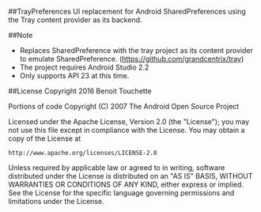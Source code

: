##TrayPreferences
UI replacement for Android SharedPreferences using the Tray content provider as its backend.

  
##Note
* Replaces SharedPreference with the tray project as its content provider to emulate SharedPreference. (https://github.com/grandcentrix/tray)
* The project requires Android Studio 2.2
* Only supports API 23 at this time.

  
##License
Copyright 2016 Benoit Touchette 

Portions of code Copyright (C) 2007 The Android Open Source Project


Licensed under the Apache License, Version 2.0 (the "License");
you may not use this file except in compliance with the License.
You may obtain a copy of the License at

    http://www.apache.org/licenses/LICENSE-2.0

Unless required by applicable law or agreed to in writing, software
distributed under the License is distributed on an "AS IS" BASIS,
WITHOUT WARRANTIES OR CONDITIONS OF ANY KIND, either express or implied.
See the License for the specific language governing permissions and
limitations under the License.

